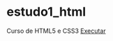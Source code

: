 # estudo1_html
 Curso de HTML5 e CSS3
<a href="https://isacrezende.github.io/estudo1_html/"> Executar </a>
